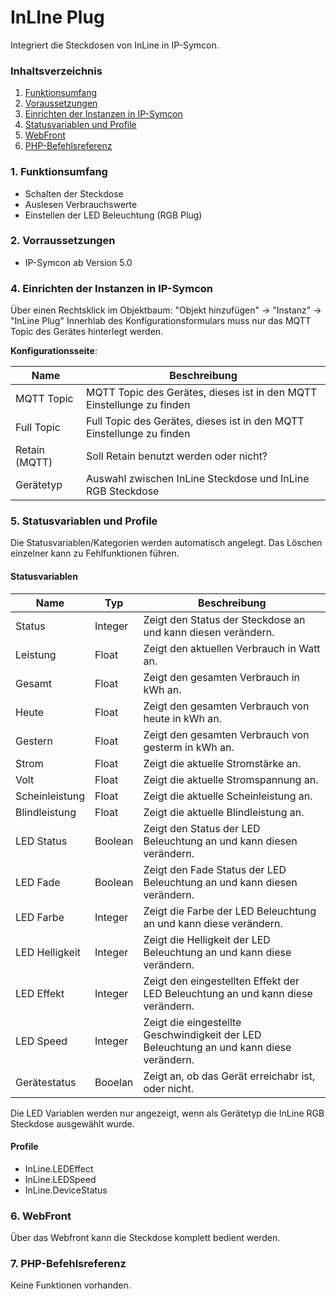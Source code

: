 # InLIne Plug
Integriert die Steckdosen von InLine in IP-Symcon.

### Inhaltsverzeichnis

1. [Funktionsumfang](#1-funktionsumfang)
2. [Voraussetzungen](#2-voraussetzungen)
3. [Einrichten der Instanzen in IP-Symcon](#4-einrichten-der-instanzen-in-ip-symcon)
5. [Statusvariablen und Profile](#5-statusvariablen-und-profile)
6. [WebFront](#6-webfront)
7. [PHP-Befehlsreferenz](#7-php-befehlsreferenz)

### 1. Funktionsumfang

* Schalten der Steckdose
* Auslesen Verbrauchswerte
* Einstellen der LED Beleuchtung (RGB Plug)

### 2. Vorraussetzungen

- IP-Symcon ab Version 5.0

### 4. Einrichten der Instanzen in IP-Symcon

Über einen Rechtsklick im Objektbaum: "Objekt hinzufügen" -> "Instanz" -> "InLine Plug"
Innerhlab des Konfigurationsformulars muss nur das MQTT Topic des Gerätes hinterlegt werden.

__Konfigurationsseite__:

Name     | Beschreibung
-------- | ------------------
MQTT Topic| MQTT Topic des Gerätes, dieses ist in den MQTT Einstellunge zu finden
Full Topic| Full Topic des Gerätes, dieses ist in den MQTT Einstellunge zu finden
Retain (MQTT)| Soll Retain benutzt werden oder nicht?
Gerätetyp| Auswahl zwischen InLine Steckdose und InLine RGB Steckdose

### 5. Statusvariablen und Profile

Die Statusvariablen/Kategorien werden automatisch angelegt. Das Löschen einzelner kann zu Fehlfunktionen führen.

#### Statusvariablen

Name   | Typ     | Beschreibung
------ | ------- | ------------
Status|Integer| Zeigt den Status der Steckdose an und kann diesen verändern.
Leistung|Float| Zeigt den aktuellen Verbrauch in Watt an.
Gesamt|Float| Zeigt den gesamten Verbrauch in kWh an.
Heute|Float| Zeigt den gesamten Verbrauch von heute in kWh an.
Gestern|Float| Zeigt den gesamten Verbrauch von gesterm in kWh an.
Strom|Float| Zeigt die aktuelle Stromstärke an.
Volt|Float| Zeigt die aktuelle Stromspannung an.
Scheinleistung|Float| Zeigt die aktuelle Scheinleistung an.
Blindleistung|Float| Zeigt die aktuelle Blindleistung an.
LED Status|Boolean| Zeigt den Status der LED Beleuchtung an und kann diesen verändern.
LED Fade|Boolean| Zeigt den Fade Status der LED Beleuchtung an und kann diesen verändern.
LED Farbe|Integer| Zeigt die Farbe der LED Beleuchtung an und kann diese verändern.
LED Helligkeit|Integer| Zeigt die Helligkeit der LED Beleuchtung an und kann diese verändern.
LED Effekt|Integer| Zeigt den eingestellten Effekt der LED Beleuchtung an und kann diese verändern.
LED Speed|Integer| Zeigt die eingestellte Geschwindigkeit der LED Beleuchtung an und kann diese verändern.
Gerätestatus|Booelan| Zeigt an, ob das Gerät erreichabr ist, oder nicht.

Die LED Variablen werden nur angezeigt, wenn als Gerätetyp die InLine RGB Steckdose ausgewählt wurde.

#### Profile

* InLine.LEDEffect
* InLine.LEDSpeed
* InLine.DeviceStatus

### 6. WebFront

Über das Webfront kann die Steckdose komplett bedient werden.

### 7. PHP-Befehlsreferenz

Keine Funktionen vorhanden.